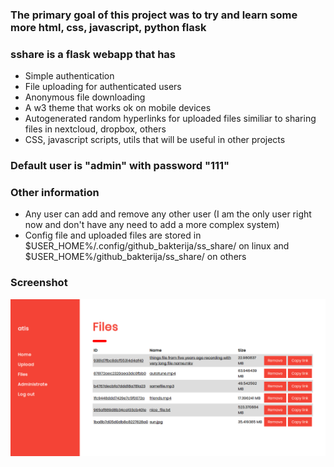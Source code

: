 ### The primary goal of this project was to try and learn some more html, css, javascript, python flask    
    
### sshare is a flask webapp that has
 - Simple authentication
 - File uploading for authenticated users
 - Anonymous file downloading
 - A w3 theme that works ok on mobile devices
 - Autogenerated random hyperlinks for uploaded files similiar to sharing files in nextcloud, dropbox, others
 - CSS, javascript scripts, utils that will be useful in other projects

### Default user is "admin" with password "111"

### Other information
 - Any user can add and remove any other user (I am the only user right now and don't have any need to add a more complex system)
 - Config file and uploaded files are stored in $USER_HOME%/.config/github_bakterija/ss_share/ on linux and $USER_HOME%/github_bakterija/ss_share/ on others
 
 ### Screenshot
 ![ScreenShot](https://github.com/Bakterija/sshare/blob/master/doc/screenshot.png)
 
